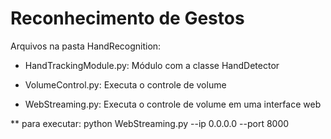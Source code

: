 # Reconhecimento de Gestos
Arquivos na pasta HandRecognition:

* HandTrackingModule.py: Módulo com a classe HandDetector

* VolumeControl.py: Executa o controle de volume

* WebStreaming.py: Executa o controle de volume em uma interface web 

** para executar: python WebStreaming.py --ip 0.0.0.0 --port 8000
